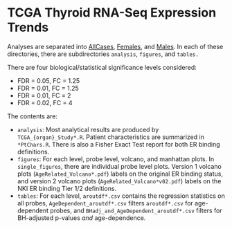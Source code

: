 # TCGA Thyroid RNA-Seq Expression Trends

Analyses are separated into [AllCases](https://github.com/BCCRCMO/BrCa_Age_Associated/tree/master/main/code/Analysis_TCGA_ThyroidCa_RNASeq_Expression_Trends/AllCases), [Females](https://github.com/BCCRCMO/BrCa_Age_Associated/tree/master/main/code/Analysis_TCGA_ThyroidCa_RNASeq_Expression_Trends/Females), and [Males](https://github.com/BCCRCMO/BrCa_Age_Associated/tree/master/main/code/Analysis_TCGA_ThyroidCa_RNASeq_Expression_Trends/Males). In each of these directories, there are subdirectories `analysis`, `figures`, and `tables.`

There are four biological/statistical significance levels considered:

- FDR = 0.05, FC = 1.25
- FDR = 0.01, FC = 1.25
- FDR = 0.01, FC = 2
- FDR = 0.02, FC = 4

The contents are:

- `analysis`: Most analytical results are produced by `TCGA_{organ}_Study*.R`. Patient characteristics are summarized in `*PtChars.R`. There is also a Fisher Exact Test report for both ER binding definitions.
- `figures`: For each level, probe level, volcano, and manhattan plots. In `single_figures`, there are individual probe level plots. Version 1 volcano plots (`AgeRelated_Volcano*.pdf`) labels on the original ER binding status, and version 2 volcano plots (`AgeRelated_Volcano*v02.pdf`) labels on the NKI ER binding Tier 1/2 definitions.
- `tables`: For each level, `aroutdf*.csv` contains the regression statistics on all probes, `AgeDependent_aroutdf*.csv` filters `aroutdf*.csv` for age-dependent probes, and `BHadj_and_AgeDependent_aroutdf*.csv` filters for BH-adjusted p-values *and* age-dependence.